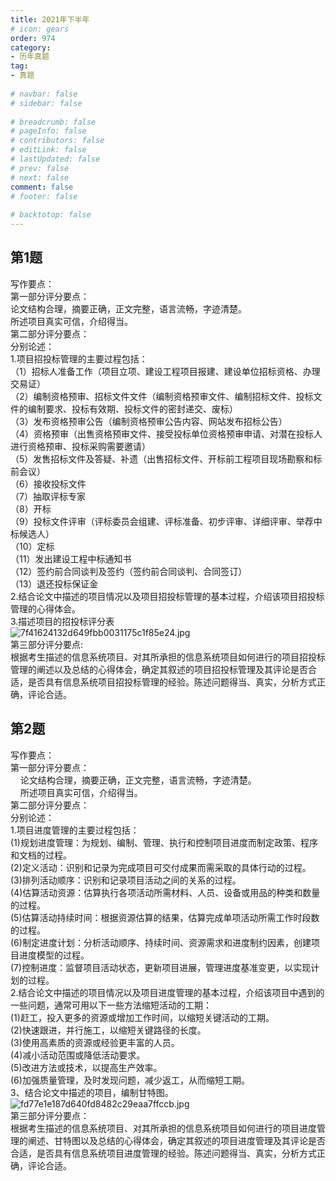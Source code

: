 ```yaml
---  
title: 2021年下半年  
# icon: gears  
order: 974  
category:  
- 历年真题  
tag:  
- 真题  
  
# navbar: false  
# sidebar: false  
  
# breadcrumb: false  
# pageInfo: false  
# contributors: false  
# editLink: false  
# lastUpdated: false  
# prev: false  
# next: false  
comment: false  
# footer: false  
  
# backtotop: false  
---  
```

## 第1题 ##

写作要点：  
第一部分评分要点：  
论文结构合理，摘要正确，正文完整，语言流畅，字迹清楚。  
所述项目真实可信，介绍得当。  
第二部分评分要点：  
分别论述：  
1.项目招投标管理的主要过程包括：  
（1）招标人准备工作（项目立项、建设工程项目报建、建设单位招标资格、办理交易证）  
（2）编制资格预审、招标文件文件（编制资格预审文件、编制招标文件、投标文件的编制要求、投标有效期、投标文件的密封递交、废标）  
（3）发布资格预审公告（编制资格预审公告内容、网站发布招标公告）  
（4）资格预审（出售资格预审文件、接受投标单位资格预审申请、对潜在投标人进行资格预审、投标采购需要邀请）  
（5）发售招标文件及答疑、补遗（出售招标文件、开标前工程项目现场勘察和标前会议）  
（6）接收投标文件  
（7）抽取评标专家  
（8）开标  
（9）投标文件评审（评标委员会组建、评标准备、初步评审、详细评审、举荐中标候选人）  
（10）定标  
（11）发出建设工程中标通知书  
（12）签约前合同谈判及签约（签约前合同谈判、合同签订）  
（13）退还投标保证金  
2.结合论文中描述的项目情况以及项目招投标管理的基本过程，介绍该项目招投标管理的心得体会。  
3.描述项目的招投标评分表  
![7f41624132d649fbb0031175c1f85e24.jpg][]  
第三部分评分要点:  
根据考生描述的信息系统项目、对其所承担的信息系统项目如何进行的项目招投标管理的阐述以及总结的心得体会，确定其叙述的项目招投标管理及其评论是否合适，是否具有信息系统项目招投标管理的经验。陈述问题得当、真实，分析方式正确，评论合适。  


## 第2题 ##

写作要点：  
第一部分评分要点：  
    论文结构合理，摘要正确，正文完整，语言流畅，字迹清楚。  
    所述项目真实可信，介绍得当。  
第二部分评分要点：  
分别论述：  
1.项目进度管理的主要过程包括：  
(1)规划进度管理：为规划、编制、管理、执行和控制项目进度而制定政策、程序和文档的过程。  
(2)定义活动：识别和记录为完成项目可交付成果而需采取的具体行动的过程。  
(3)排列活动顺序：识别和记录项目活动之间的关系的过程。  
(4)估算活动资源：估算执行各项活动所需材料、人员、设备或用品的种类和数量的过程。  
(5)估算活动持续时间：根据资源估算的结果，估算完成单项活动所需工作时段数的过程。  
(6)制定进度计划：分析活动顺序、持续时间、资源需求和进度制约因素，创建项目进度模型的过程。  
(7)控制进度：监督项目活动状态，更新项目进展，管理进度基准变更，以实现计划的过程。  
2.结合论文中描述的项目情况以及项目进度管理的基本过程，介绍该项目中遇到的一些问题，通常可用以下一些方法缩短活动的工期：  
(1)赶工，投入更多的资源或增加工作时间，以缩短关键活动的工期。  
(2)快速跟进，并行施工，以缩短关键路径的长度。  
(3)使用高素质的资源或经验更丰富的人员。  
(4)减小活动范围或降低活动要求。  
(5)改进方法或技术，以提高生产效率。  
(6)加强质量管理，及时发现问题，减少返工，从而缩短工期。  
3、结合论文中描述的项目，编制甘特图。  
![fd77e1e187d640fd8482c29eaa7ffccb.jpg][]  
第三部分评分要点：  
根据考生描述的信息系统项目、对其所承担的信息系统项目如何进行的项目进度管理的阐述、甘特图以及总结的心得体会，确定其叙述的项目进度管理及其评论是否合适，是否具有信息系统项目进度管理的经验。陈述问题得当、真实，分析方式正确，评论合适。  



[7f41624132d649fbb0031175c1f85e24.jpg]: https://www.xkxxkx.cn/file/exam/software/信息系统项目管理师/论文/第1题/7f41624132d649fbb0031175c1f85e24.jpg
[fd77e1e187d640fd8482c29eaa7ffccb.jpg]: https://www.xkxxkx.cn/file/exam/software/信息系统项目管理师/论文/第2题/fd77e1e187d640fd8482c29eaa7ffccb.jpg
